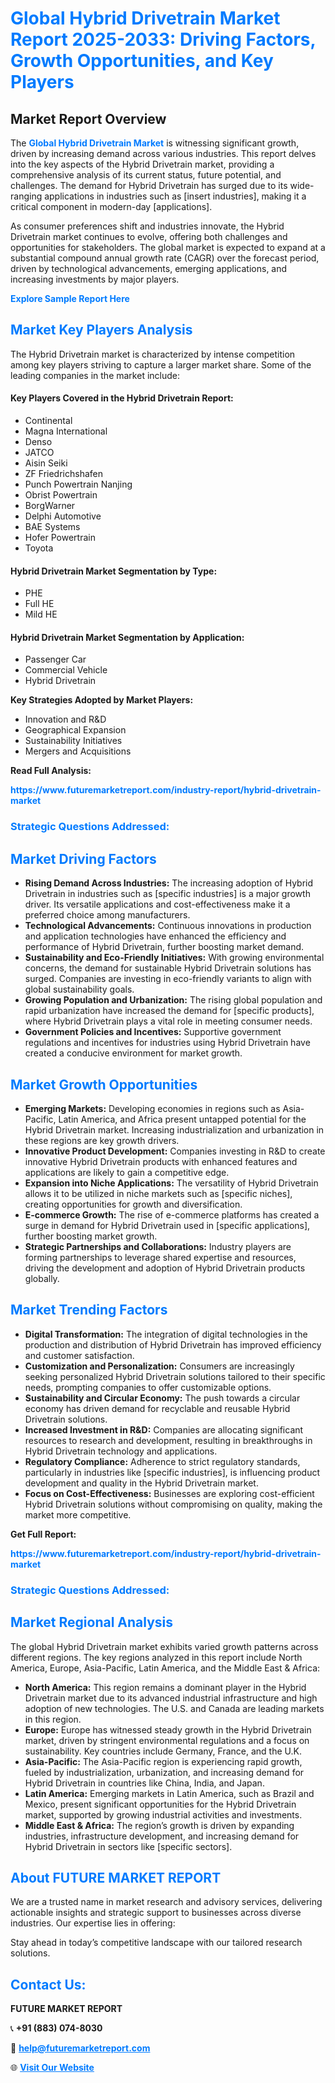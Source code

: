 <h1 style="color: #007BFF;">Global Hybrid Drivetrain Market Report 2025-2033: Driving Factors, Growth Opportunities, and Key Players</h1>

<section id="overview">
<h2>Market Report Overview</h2>
<p>The <a href="https://www.futuremarketreport.com/industry-report/hybrid-drivetrain-market" style="color: #007BFF; text-decoration: none;"><strong>Global Hybrid Drivetrain Market</strong></a> is witnessing significant growth, driven by increasing demand across various industries. This report delves into the key aspects of the Hybrid Drivetrain market, providing a comprehensive analysis of its current status, future potential, and challenges. The demand for Hybrid Drivetrain has surged due to its wide-ranging applications in industries such as [insert industries], making it a critical component in modern-day [applications].</p>
<p>As consumer preferences shift and industries innovate, the Hybrid Drivetrain market continues to evolve, offering both challenges and opportunities for stakeholders. The global market is expected to expand at a substantial compound annual growth rate (CAGR) over the forecast period, driven by technological advancements, emerging applications, and increasing investments by major players.</p>
</section>

<section id="overview">
<p><a href="https://www.futuremarketreport.com/request-sample/reportId=126551" style="color: #007BFF; text-decoration: none;"><strong>Explore Sample Report Here</strong></a></p>
</section>

<section id="key-players">
<h2 style="color: #007BFF;">Market Key Players Analysis</h2>
<p>The Hybrid Drivetrain market is characterized by intense competition among key players striving to capture a larger market share. Some of the leading companies in the market include:</p>
<h4>Key Players Covered in the Hybrid Drivetrain Report:</h4>
<ul><li>Continental</li><li>Magna International</li><li>Denso</li><li>JATCO</li><li>Aisin Seiki</li><li>ZF Friedrichshafen</li><li>Punch Powertrain Nanjing</li><li>Obrist Powertrain</li><li>BorgWarner</li><li>Delphi Automotive</li><li>BAE Systems</li><li>Hofer Powertrain</li><li>Toyota</li></ul>
<h4>Hybrid Drivetrain Market Segmentation by Type:</h4>
<ul><li>PHE</li><li>Full HE</li><li>Mild HE</li></ul>

<h4>Hybrid Drivetrain Market Segmentation by Application:</h4>
<ul><li>Passenger Car</li><li>Commercial Vehicle</li><li>Hybrid Drivetrain</li></ul>
<p><strong>Key Strategies Adopted by Market Players:</strong></p>
<ul>
<li>Innovation and R&D</li>
<li>Geographical Expansion</li>
<li>Sustainability Initiatives</li>
<li>Mergers and Acquisitions</li>
</ul>
</section>

<section>
<p><strong>Read Full Analysis: </strong></p><a href="https://www.futuremarketreport.com/industry-report/hybrid-drivetrain-market" style="color: #007BFF; text-decoration: none;"><strong>https://www.futuremarketreport.com/industry-report/hybrid-drivetrain-market</strong></a>
<h3 style="color: #007BFF;">Strategic Questions Addressed:</h3>
</section>

<section id="driving-factors">
<h2 style="color: #007BFF;">Market Driving Factors</h2>
<ul>
<li><strong>Rising Demand Across Industries:</strong> The increasing adoption of Hybrid Drivetrain in industries such as [specific industries] is a major growth driver. Its versatile applications and cost-effectiveness make it a preferred choice among manufacturers.</li>
<li><strong>Technological Advancements:</strong> Continuous innovations in production and application technologies have enhanced the efficiency and performance of Hybrid Drivetrain, further boosting market demand.</li>
<li><strong>Sustainability and Eco-Friendly Initiatives:</strong> With growing environmental concerns, the demand for sustainable Hybrid Drivetrain solutions has surged. Companies are investing in eco-friendly variants to align with global sustainability goals.</li>
<li><strong>Growing Population and Urbanization:</strong> The rising global population and rapid urbanization have increased the demand for [specific products], where Hybrid Drivetrain plays a vital role in meeting consumer needs.</li>
<li><strong>Government Policies and Incentives:</strong> Supportive government regulations and incentives for industries using Hybrid Drivetrain have created a conducive environment for market growth.</li>
</ul>
</section>

<section id="growth-opportunities">
<h2 style="color: #007BFF;">Market Growth Opportunities</h2>
<ul>
<li><strong>Emerging Markets:</strong> Developing economies in regions such as Asia-Pacific, Latin America, and Africa present untapped potential for the Hybrid Drivetrain market. Increasing industrialization and urbanization in these regions are key growth drivers.</li>
<li><strong>Innovative Product Development:</strong> Companies investing in R&D to create innovative Hybrid Drivetrain products with enhanced features and applications are likely to gain a competitive edge.</li>
<li><strong>Expansion into Niche Applications:</strong> The versatility of Hybrid Drivetrain allows it to be utilized in niche markets such as [specific niches], creating opportunities for growth and diversification.</li>
<li><strong>E-commerce Growth:</strong> The rise of e-commerce platforms has created a surge in demand for Hybrid Drivetrain used in [specific applications], further boosting market growth.</li>
<li><strong>Strategic Partnerships and Collaborations:</strong> Industry players are forming partnerships to leverage shared expertise and resources, driving the development and adoption of Hybrid Drivetrain products globally.</li>
</ul>
</section>

<section id="trending-factors">
<h2 style="color: #007BFF;">Market Trending Factors</h2>
<ul>
<li><strong>Digital Transformation:</strong> The integration of digital technologies in the production and distribution of Hybrid Drivetrain has improved efficiency and customer satisfaction.</li>
<li><strong>Customization and Personalization:</strong> Consumers are increasingly seeking personalized Hybrid Drivetrain solutions tailored to their specific needs, prompting companies to offer customizable options.</li>
<li><strong>Sustainability and Circular Economy:</strong> The push towards a circular economy has driven demand for recyclable and reusable Hybrid Drivetrain solutions.</li>
<li><strong>Increased Investment in R&D:</strong> Companies are allocating significant resources to research and development, resulting in breakthroughs in Hybrid Drivetrain technology and applications.</li>
<li><strong>Regulatory Compliance:</strong> Adherence to strict regulatory standards, particularly in industries like [specific industries], is influencing product development and quality in the Hybrid Drivetrain market.</li>
<li><strong>Focus on Cost-Effectiveness:</strong> Businesses are exploring cost-efficient Hybrid Drivetrain solutions without compromising on quality, making the market more competitive.</li>
</ul>
</section>

<section>
<p><strong>Get Full Report: </strong></p><a href="https://www.futuremarketreport.com/industry-report/hybrid-drivetrain-market" style="color: #007BFF; text-decoration: none;"><strong>https://www.futuremarketreport.com/industry-report/hybrid-drivetrain-market</strong></a>
<h3 style="color: #007BFF;">Strategic Questions Addressed:</h3>
</section>


<section id="regional-analysis">
<h2 style="color: #007BFF;">Market Regional Analysis</h2>
<p>The global Hybrid Drivetrain market exhibits varied growth patterns across different regions. The key regions analyzed in this report include North America, Europe, Asia-Pacific, Latin America, and the Middle East & Africa:</p>
<ul>
<li><strong>North America:</strong> This region remains a dominant player in the Hybrid Drivetrain market due to its advanced industrial infrastructure and high adoption of new technologies. The U.S. and Canada are leading markets in this region.</li>
<li><strong>Europe:</strong> Europe has witnessed steady growth in the Hybrid Drivetrain market, driven by stringent environmental regulations and a focus on sustainability. Key countries include Germany, France, and the U.K.</li>
<li><strong>Asia-Pacific:</strong> The Asia-Pacific region is experiencing rapid growth, fueled by industrialization, urbanization, and increasing demand for Hybrid Drivetrain in countries like China, India, and Japan.</li>
<li><strong>Latin America:</strong> Emerging markets in Latin America, such as Brazil and Mexico, present significant opportunities for the Hybrid Drivetrain market, supported by growing industrial activities and investments.</li>
<li><strong>Middle East & Africa:</strong> The region’s growth is driven by expanding industries, infrastructure development, and increasing demand for Hybrid Drivetrain in sectors like [specific sectors].</li>
</ul>
</section>

<footer>
<h2 style="color: #007BFF;">About FUTURE MARKET REPORT</h2>
<p>We are a trusted name in market research and advisory services, delivering actionable insights and strategic support to businesses across diverse industries. Our expertise lies in offering:</p>

<p>Stay ahead in today’s competitive landscape with our tailored research solutions.</p>

<h2 style="color: #007BFF;">Contact Us:</h2>
<p><strong>FUTURE MARKET REPORT</strong></p>
<p>📞 <strong>+91 (883) 074-8030</strong></p>
<p>📧 <strong><a href="mailto:help@futuremarketreport.com" style="color: #007BFF;">help@futuremarketreport.com</a></strong></p>
<p>🌐 <strong><a href="https://www.futuremarketreport.com/" style="color: #007BFF;">Visit Our Website</a></strong></p>
</footer>